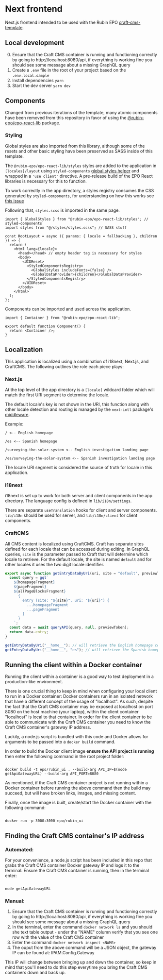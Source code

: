 # Next frontend

Next.js frontend intended to be used with the Rubin EPO [craft-cms-template](https://github.com/lsst-epo/craft-cms-template/).

## Local development

0. Ensure that the Craft CMS container is running and functioning correctly by going to http://localhost:8080/api, if everything is working fine you should see some message about a missing GraphQL query
1. Create a `.env` file in the root of your project based on the `.env.local.sample`
1. Install dependencies `yarn`
1. Start the dev server `yarn dev`

## Components

Changed from previous iterations of the template, many atomic components have been removed from this repository in favor of using the [@rubin-epo/epo-react-lib](https://github.com/lsst-epo/epo-react-lib/tree/main/packages/epo-react-lib) package.

### Styling

Global styles are also imported from this library, although some of the resets and other basic styling have been preserved as SASS inside of this template.

The `@rubin-epo/epo-react-lib/styles` styles are added to the application in `[locales]/layout` using `styled-components` [global styles helper](https://styled-components.com/docs/api#createglobalstyle) and wrapped in a `'use client'` directive. A pre-release build of the EPO React libraries is necessary for this to function.

To work correctly in the app directory, a styles registry consumes the CSS generated by `styled-components`, for understanding on how this works see [this issue](https://github.com/styled-components/styled-components/issues/3856)

Following that, `styles.scss` is imported in the same page.

```tsx
import { GlobalStyles } from "@rubin-epo/epo-react-lib/styles"; // styled-components
import styles from "@/styles/styles.scss"; // SASS stuff

const RootLayout = async ({ params: { locale = fallbackLng }, children }) => {
  return (
    <html lang={locale}>
      <head></head> // empty header tag is necessary for styles
      <body>
        <UIDReset>
          <StyledComponentsRegistry>
            <GlobalStyles includeFonts={false} />
            <GlobalDataProvider>{children}</GlobalDataProvider>
          </StyledComponentsRegistry>
        </UIDReset>
      </body>
    </html>
  );
};
```

Components can be imported and used across the application.

```tsx
import { Container } from "@rubin-epo/epo-react-lib";

export default function Component() {
  return <Container />;
}
```

## Localization

This application is localized using a combination of i18next, Next.js, and CraftCMS. The following outlines the role each piece plays:

### Next.js

At the top level of the app directory is a `[locale]` wildcard folder which will match the first URI segment to determine the locale.

The default locale's key is not shown in the URI, this function along with other locale detection and routing is managed by the `next-intl` package's [middleware](https://next-intl-docs.vercel.app/docs/next-13/middleware).

Example:

```
/ <-- English homepage

/es <-- Spanish homepage

/surveying-the-solar-system <-- English investigation landing page

/es/surveying-the-solar-system <-- Spanish investigation landing page
```

The locale URI segment is considered the source of truth for locale in this application.

### i18next

i18next is set up to work for both server and client components in the app directory. The language config is defined in `lib/i18n/settings`.

There are separate `useTranslation` hooks for client and server components. `lib/i18n` should be used for server, and `lib/i18n/client` for client components.

### CraftCMS

All CMS content is localized using CraftCMS. Craft has separate sites defined for each locale that can be accessed during editing. In GraphQL queries, `site` is the parameter passed to Craft that will determine which locale to retrieve. For the default locale, the site is named `default` and for other locales it uses the two digit locale identifier.

```typescript
export async function getEntryDataByUri(uri, site = "default", previewToken) {
  const query = gql`
    ${homepageFragment}
    ${pageFragment}
    ${allPageBlocksFragment}
      {
        entry (site: "${site}", uri: "${uri}") {
          ...homepageFragment
          ...pageFragment
        }
      }
    `;
  const data = await queryAPI(query, null, previewToken);
  return data.entry;
}

getEntryDataByUri("__home__"); // will retrieve the English homepage content
getEntryDataByUri("__home__", "es"); // will retrieve the Spanish homepage content
```

## Running the client within a Docker container

Running the client within a container is a good way to test deployment in a production-like environment.

There is one crucial thing to keep in mind when configuring your local client to run in a Docker container: Docker containers run in an isolated network that have a different concept of the usage of "localhost". As such, despite the fact that the Craft CMS container may be exposed at localhost on port 8080 on the host machine (your laptop), within the client container "localhost" is local to that container. In order for the client container to be able to communicate with the Craft CMS container you need to know the Craft CMS container's gateway IP address.

Luckily, a node.js script is bundled with this code and Docker allows for arguments to be passed into a `docker build` command.

In order to build the Docker client image **ensure the API project is running** then enter the following command in the root project folder:

```

docker build -t epo/rubin_ui . --build-arg API_IP=$(node getApiGatewayURL) --build-arg API_PORT=8080

```

As mentioned, if the Craft CMS container project is not running within a Docker container before running the above command then the build may succeed, but will have broken links, images, and missing content.

Finally, once the image is built, create/start the Docker container with the following command:

```

docker run -p 3000:3000 epo/rubin_ui

```

## Finding the Craft CMS container's IP address

### Automated:

For your convenience, a node.js script has been included in this repo that grabs the Craft CMS container Docker gateway IP and logs it to the terminal. Ensure the Craft CMS container is running, then in the terminal enter:

```

node getApiGatewayURL

```

### Manual:

1. Ensure that the Craft CMS container is running and functioning correctly by going to http://localhost:8080/api, if everything is working fine you should see some message about a missing GraphQL query
2. In the terminal, enter the command `docker network ls` and you should she text table output - under the "NAME" column verify that you see one row with the value of the Craft CMS container
3. Enter the command `docker network inspect <NAME>`
4. The ouput from the above command will be a JSON object, the gateway IP can be found at: IPAM.Config.Gateway

This IP will change between bringing up and down the container, so keep in mind that you'll need to do this step everytime you bring the Craft CMS containers down and back up.

```

```
